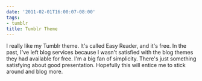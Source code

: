 ```yaml
---
date: '2011-02-01T16:00:07-08:00'
tags:
- tumblr
title: Tumblr Theme
---
```


I really like my Tumblr theme. It's called Easy Reader, and it's free. In the past, I've left blog services because I wasn't satisfied with the blog themes they had available for free. I'm a big fan of simplicity. There's just something satisfying about good presentation. Hopefully this will entice me to stick around and blog more.
